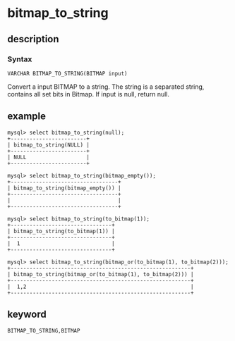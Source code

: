 <!-- 
Licensed to the Apache Software Foundation (ASF) under one
or more contributor license agreements.  See the NOTICE file
distributed with this work for additional information
regarding copyright ownership.  The ASF licenses this file
to you under the Apache License, Version 2.0 (the
"License"); you may not use this file except in compliance
with the License.  You may obtain a copy of the License at
  http://www.apache.org/licenses/LICENSE-2.0
Unless required by applicable law or agreed to in writing,
software distributed under the License is distributed on an
"AS IS" BASIS, WITHOUT WARRANTIES OR CONDITIONS OF ANY
KIND, either express or implied.  See the License for the
specific language governing permissions and limitations
under the License.
-->

# bitmap_to_string

## description
### Syntax

`VARCHAR BITMAP_TO_STRING(BITMAP input)`

Convert a input BITMAP to a string. The string is a separated string, contains all set bits in Bitmap.
If input is null, return null.

## example

```
mysql> select bitmap_to_string(null);
+------------------------+
| bitmap_to_string(NULL) |
+------------------------+
| NULL                   |
+------------------------+

mysql> select bitmap_to_string(bitmap_empty());
+----------------------------------+
| bitmap_to_string(bitmap_empty()) |
+----------------------------------+
|                                  |
+----------------------------------+

mysql> select bitmap_to_string(to_bitmap(1));
+--------------------------------+
| bitmap_to_string(to_bitmap(1)) |
+--------------------------------+
|  1                             |
+--------------------------------+

mysql> select bitmap_to_string(bitmap_or(to_bitmap(1), to_bitmap(2)));
+---------------------------------------------------------+
| bitmap_to_string(bitmap_or(to_bitmap(1), to_bitmap(2))) |
+---------------------------------------------------------+
|  1,2                                                    |
+---------------------------------------------------------+

```

## keyword

    BITMAP_TO_STRING,BITMAP
